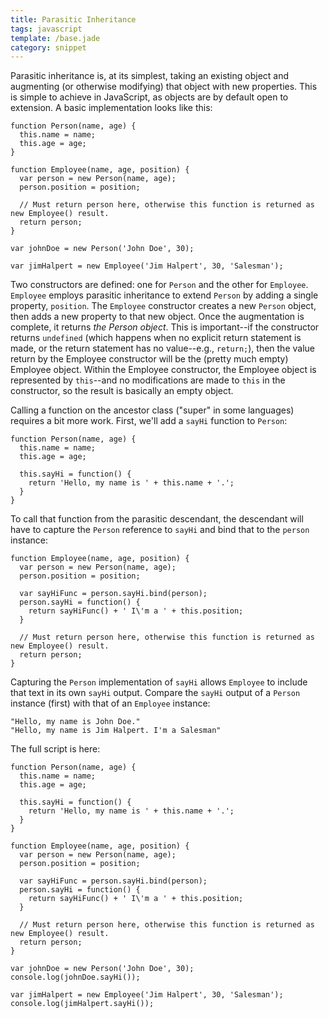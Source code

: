 ```yaml
---
title: Parasitic Inheritance
tags: javascript
template: /base.jade
category: snippet
---
```


Parasitic inheritance is, at its simplest, taking an existing object and augmenting (or otherwise modifying) that object with new properties. This is simple to achieve in JavaScript, as objects are by default open to extension. A basic implementation looks like this:

```
function Person(name, age) {
  this.name = name;
  this.age = age;
}

function Employee(name, age, position) {
  var person = new Person(name, age);
  person.position = position;

  // Must return person here, otherwise this function is returned as new Employee() result.
  return person;
}

var johnDoe = new Person('John Doe', 30);

var jimHalpert = new Employee('Jim Halpert', 30, 'Salesman');
```

Two constructors are defined: one for `Person` and the other for `Employee`. `Employee` employs parasitic inheritance to extend `Person` by adding a single property, `position`. The `Employee` constructor creates a new `Person` object, then adds a new property to that new object. Once the augmentation is complete, it returns *the Person object*. This is important--if the constructor returns `undefined` (which happens when no explicit return statement is made, or the return statement has no value--e.g., `return;`), then the value return by the Employee constructor will be the (pretty much empty) Employee object. Within the Employee constructor, the Employee object is represented by `this`--and no modifications are made to `this` in the constructor, so the result is basically an empty object.

Calling a function on the ancestor class ("super" in some languages) requires a bit more work. First, we'll add a `sayHi` function to `Person`:

```
function Person(name, age) {
  this.name = name;
  this.age = age;

  this.sayHi = function() {
    return 'Hello, my name is ' + this.name + '.';
  }
}
```

To call that function from the parasitic descendant, the descendant will have to capture the `Person` reference to `sayHi` and bind that to the `person` instance:

```
function Employee(name, age, position) {
  var person = new Person(name, age);
  person.position = position;

  var sayHiFunc = person.sayHi.bind(person);
  person.sayHi = function() {
    return sayHiFunc() + ' I\'m a ' + this.position;
  }

  // Must return person here, otherwise this function is returned as new Employee() result.
  return person;
}
```

Capturing the `Person` implementation of `sayHi` allows `Employee` to include that text in its own `sayHi` output. Compare the `sayHi` output of a `Person` instance (first) with that of an `Employee` instance:

```
"Hello, my name is John Doe."
"Hello, my name is Jim Halpert. I'm a Salesman"
```

The full script is here:

```
function Person(name, age) {
  this.name = name;
  this.age = age;

  this.sayHi = function() {
    return 'Hello, my name is ' + this.name + '.';
  }
}

function Employee(name, age, position) {
  var person = new Person(name, age);
  person.position = position;

  var sayHiFunc = person.sayHi.bind(person);
  person.sayHi = function() {
    return sayHiFunc() + ' I\'m a ' + this.position;
  }

  // Must return person here, otherwise this function is returned as new Employee() result.
  return person;
}

var johnDoe = new Person('John Doe', 30);
console.log(johnDoe.sayHi());

var jimHalpert = new Employee('Jim Halpert', 30, 'Salesman');
console.log(jimHalpert.sayHi());
```
